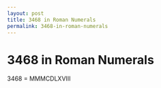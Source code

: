 ```yaml
---
layout: post
title: 3468 in Roman Numerals
permalink: 3468-in-roman-numerals
---
```


# 3468 in Roman Numerals

3468 = MMMCDLXVIII
